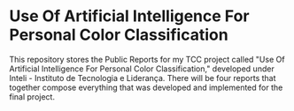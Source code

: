 # Use Of Artificial Intelligence For Personal Color Classification
This repository stores the Public Reports for my TCC project called "Use Of Artificial Intelligence For Personal Color Classification," developed under Inteli - Instituto de Tecnologia e Liderança. There will be four reports that together compose everything that was developed and implemented for the final project. 
